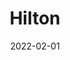 ---
title: Hilton
description: Hilton was specially created for creative people who appreciate simplicity and functionality.
image: '/assets/img/projects/hilton-preview.jpg'
price: 49
home: https://jekyllthemes.io/theme/hilton-portfolio-jekyll-theme
demo: https://hilton-jekyll.netlify.app/
date: 2022-02-01
---